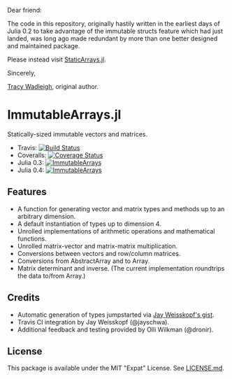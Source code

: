 Dear friend:

The code in this repository, originally hastily written in the earliest days of Julia 0.2 to take advantage of the immutable structs feature which had just landed, was long ago made redundant by more than one better designed and maintained package.

Please instead visit [StaticArrays.jl](https://github.com/JuliaArrays/StaticArrays.jl).

Sincerely,

[Tracy Wadleigh](https://github.com/twadleigh), original author.

# ImmutableArrays.jl

Statically-sized immutable vectors and matrices.

- Travis: [![Build Status](https://travis-ci.org/JuliaGeometry/ImmutableArrays.jl.svg?branch=master)](https://travis-ci.org/JuliaGeometry/ImmutableArrays.jl)
- Coveralls: [![Coverage Status](https://coveralls.io/repos/JuliaGeometry/ImmutableArrays.jl/badge.svg?branch=master&service=github)](https://coveralls.io/github/JuliaGeometry/ImmutableArrays.jl?branch=master)
- Julia 0.3: [![ImmutableArrays](http://pkg.julialang.org/badges/ImmutableArrays_0.3.svg)](http://pkg.julialang.org/?pkg=ImmutableArrays&ver=0.3)
- Julia 0.4: [![ImmutableArrays](http://pkg.julialang.org/badges/ImmutableArrays_0.4.svg)](http://pkg.julialang.org/?pkg=ImmutableArrays&ver=0.4)

## Features

- A function for generating vector and matrix types and methods up to
  an arbitrary dimension.
- A default instantiation of types up to dimension 4.
- Unrolled implementations of arithmetic operations 
  and mathematical functions.
- Unrolled matrix-vector and matrix-matrix multiplication.
- Conversions between vectors and row/column matrices.
- Conversions from AbstractArray and to Array.
- Matrix determinant and inverse. (The current implementation roundtrips the data to/from Array.)

## Credits

- Automatic generation of types jumpstarted via 
  [Jay Weisskopf's gist](https://gist.github.com/jayschwa/5250636).
- Travis CI integration by Jay Weisskopf (@jayschwa).
- Additional feedback and testing provided by Olli Wilkman (@dronir).

## License
This package is available under the MIT "Expat" License. See [LICENSE.md](./LICENSE.md).
